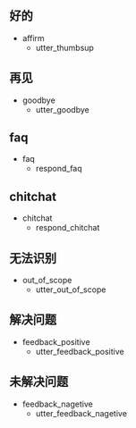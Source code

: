 ## 好的
* affirm
  - utter_thumbsup

## 再见
* goodbye
  - utter_goodbye

## faq
* faq
  - respond_faq

## chitchat
* chitchat
  - respond_chitchat

## 无法识别
* out_of_scope
  - utter_out_of_scope

## 解决问题
* feedback_positive
  - utter_feedback_positive
  <!-- - action_restart_tracker -->

## 未解决问题
* feedback_nagetive
  - utter_feedback_nagetive
  <!-- - action_restart_tracker -->